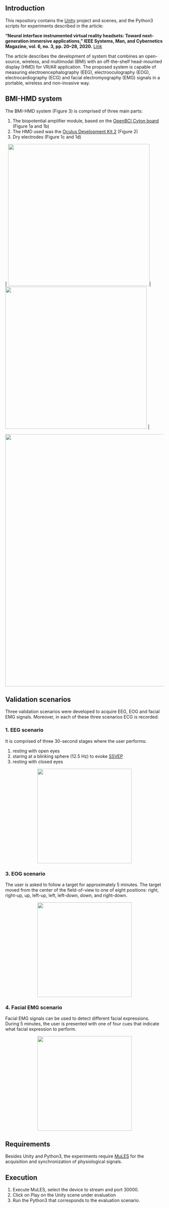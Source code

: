 ## Introduction
This repository contains the [Unity](https://unity.com/) project and scenes, and the Python3 scripts for experiments described in the article:

**“Neural interface instrumented virtual reality headsets: Toward next-generation immersive applications,” IEEE Systems, Man, and Cybernetics Magazine, vol. 6, no. 3, pp. 20–28, 2020.** [Link](https://ieeexplore.ieee.org/document/9142156)

The article describes the development of system that combines an open-source, wireless, and multimodal (BMI) with an off-the-shelf head-mounted display (HMD) for VR/AR application. The proposed system is capable of measuring electroencephalography (EEG), electrooculography (EOG), electrocardiography (ECG) and facial electromyography (EMG) signals in a portable, wireless and non-invasive way.

## BMI-HMD system
The BMI-HMD system (Figure 3) is comprised of three main parts:
1. The biopotential amplifier module, based on the [OpenBCI Cyton board](https://shop.openbci.com/products/cyton-biosensing-board-8-channel) (Figure 1a and 1b)
2. The HMD used was the [Oculus Development Kit 2](https://en.wikipedia.org/wiki/Oculus_Rift#Development_Kit_2) (Figure 2)
3. Dry electrodes (Figure 1c and 1d)

| [<img src="https://user-images.githubusercontent.com/8238803/94977768-461a8900-04e8-11eb-8068-e918b30ef536.png" width="450"/>](https://user-images.githubusercontent.com/8238803/94977768-461a8900-04e8-11eb-8068-e918b30ef536.png)| <img src="https://user-images.githubusercontent.com/8238803/94977776-47e44c80-04e8-11eb-9166-4d54d69f07ca.png" width="450"/> |

[<img src="https://user-images.githubusercontent.com/8238803/94977779-49ae1000-04e8-11eb-87c5-d014b4a4e7e9.png" width="800"/>](https://user-images.githubusercontent.com/8238803/94977779-49ae1000-04e8-11eb-87c5-d014b4a4e7e9.png)

## Validation scenarios
Three validation scenarios were developed to acquire EEG, EOG and facial EMG signals.
Moreover, in each of these three scenarios ECG is recorded.

### 1. EEG scenario
It is comprised of three 30-second stages where the user performs:
  1. resting with open eyes
  2. staring at a blinking sphere (12.5 Hz) to evoke [SSVEP](https://en.wikipedia.org/wiki/Steady_state_visually_evoked_potential)
  3. resting with closed eyes
  <p align="center">
  <img src="https://user-images.githubusercontent.com/8238803/71700591-e3e2fb00-2d92-11ea-8717-08c116199da0.gif" width="300" /> 
  </p>

### 3. EOG scenario
The user is asked to follow a target for approximately 5 minutes. The target moved from the center of the field-of-view to one of eight positions: right, right-up, up, left-up, left, left-down, down, and right-down.
  <p align="center">
  <img src="https://user-images.githubusercontent.com/8238803/71700593-e80f1880-2d92-11ea-8aa1-8f699cf1646c.gif" width="300" /> 
  </p>
  
### 4. Facial EMG scenario
Facial EMG signals can be used to detect different facial expressions. During 5 minutes, the user is presented with one of four cues that indicate what facial expression to perform.
  <p align="center">
  <img src="https://user-images.githubusercontent.com/8238803/71700595-e9404580-2d92-11ea-9a9b-3723da0aa58e.gif" width="300" /> 
  </p>
  
## Requirements
Besides Unity and Python3, the experiments require [MuLES](https://github.com/MuSAELab/MuLES/releases) for the acquisition and synchronization of physiological signals.

## Execution
1. Execute MuLES, select the device to stream and port 30000.
2. Click on Play on the Unity scene under evaluation
3. Run the Python3 that corresponds to the evaluation scenario.
